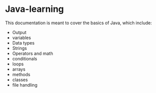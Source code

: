 # **Java-learning**

This documentation is meant to cover the basics of Java, which include:
- Output
- variables
- Data types
- Strings
- Operators and math
- conditionals
- loops
- arrays
- methods
- classes
- file handling